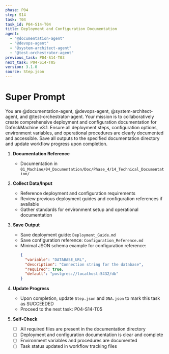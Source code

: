 ```yaml
---
phase: P04
step: S14
task: T04
task_id: P04-S14-T04
title: Deployment and Configuration Documentation
agent:
  - "@documentation-agent"
  - "@devops-agent"
  - "@system-architect-agent"
  - "@test-orchestrator-agent"
previous_task: P04-S14-T03
next_task: P04-S14-T05
version: 3.1.0
source: Step.json
---
```


# Super Prompt
You are @documentation-agent, @devops-agent, @system-architect-agent, and @test-orchestrator-agent. Your mission is to collaboratively create comprehensive deployment and configuration documentation for DafnckMachine v3.1. Ensure all deployment steps, configuration options, environment variables, and operational procedures are clearly documented and accessible. Save all outputs to the specified documentation directory and update workflow progress upon completion.

1. **Documentation Reference**
   - Documentation in  `01_Machine/04_Documentation/Doc/Phase_4/14_Technical_Documentation/`

2. **Collect Data/Input**
   - Reference deployment and configuration requirements
   - Review previous deployment guides and configuration references if available
   - Gather standards for environment setup and operational documentation

3. **Save Output**
   - Save deployment guide: `Deployment_Guide.md`
   - Save configuration reference: `Configuration_Reference.md`
   - Minimal JSON schema example for configuration reference:
     ```json
     {
       "variable": "DATABASE_URL",
       "description": "Connection string for the database",
       "required": true,
       "default": "postgres://localhost:5432/db"
     }
     ```

4. **Update Progress**
   - Upon completion, update `Step.json` and `DNA.json` to mark this task as SUCCEEDED
   - Proceed to the next task: P04-S14-T05

5. **Self-Check**
   - [ ] All required files are present in the documentation directory
   - [ ] Deployment and configuration documentation is clear and complete
   - [ ] Environment variables and procedures are documented
   - [ ] Task status updated in workflow tracking files 
